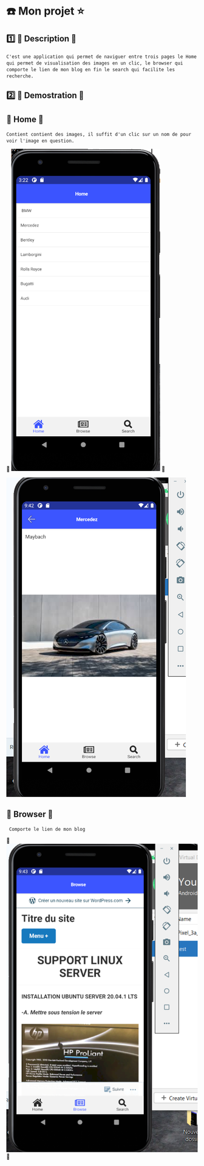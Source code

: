 # :phone: Mon projet :star:


## :one: :orange: Description :orange:

``C'est une application qui permet de naviguer entre trois pages le Home qui permet de visualisation des images en un clic, le browser qui comporte le lien de mon blog en fin le search qui facilite les recherche.``

## :two: :lion: Demostration :lion:
## :apple: Home :orange:

``Contient contient des images, il suffit d'un clic sur un nom de pour voir l'image en question.``


  :lion: ![image](images/bi.png)  :lion:

   ![image](images/ns.png) 


## :snake: Browser :snake:

`` Comporte le lien de mon blog``

   :lion: ![image](images/b.png) :lion:




